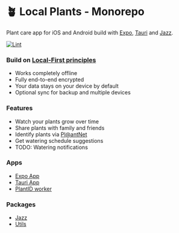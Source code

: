 # 🪴 Local Plants - Monorepo

Plant care app for iOS and Android build with [Expo](https://expo.dev), [Tauri](https://tauri.app/) and [Jazz](https://jazz.tools).

[![Lint](https://github.com/rubiii/localplants/actions/workflows/main.yml/badge.svg?branch=main)](https://github.com/rubiii/localplants/actions/workflows/main.yml)

### Build on [Local-First principles](https://www.inkandswitch.com/essay/local-first/)

* Works completely offline  
* Fully end-to-end encrypted  
* Your data stays on your device by default  
* Optional sync for backup and multiple devices  

### Features

* Watch your plants grow over time
* Share plants with family and friends
* Identify plants via [Pl@antNet](https://my.plantnet.org/)
* Get watering schedule suggestions
* TODO: Watering notifications

### Apps

* [Expo App](./apps/expo-app/README.md)
* [Tauri App](./apps/tauri-app/README.md)
* [PlantID worker](./apps/plantid-worker/README.md)

### Packages

* [Jazz](./packages/jazz/README.md)
* [Utils](./packages/utils/README.md)
